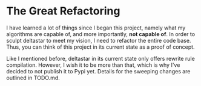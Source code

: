 # The Great Refactoring

I have learned a lot of things since I began this project, namely what my algorithms are capable of, and more importantly, **not capable of**. In order to sculpt deltastar to meet my vision, I need to refactor the entire code base. Thus, you can think of this project in its current state as a proof of concept.

Like I mentioned before, deltastar in its current state only offers rewrite rule compilation. However, I wish it to be more than that, which is why I've decided to not publish it to Pypi yet. Details for the sweeping changes are outlined in TODO.md. 


